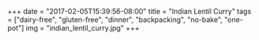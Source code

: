 +++
date = "2017-02-05T15:39:56-08:00"
title = "Indian Lentil Curry"
tags = ["dairy-free", "gluten-free", "dinner", "backpacking", "no-bake", "one-pot"]
img = "indian_lentil_curry.jpg"
+++

